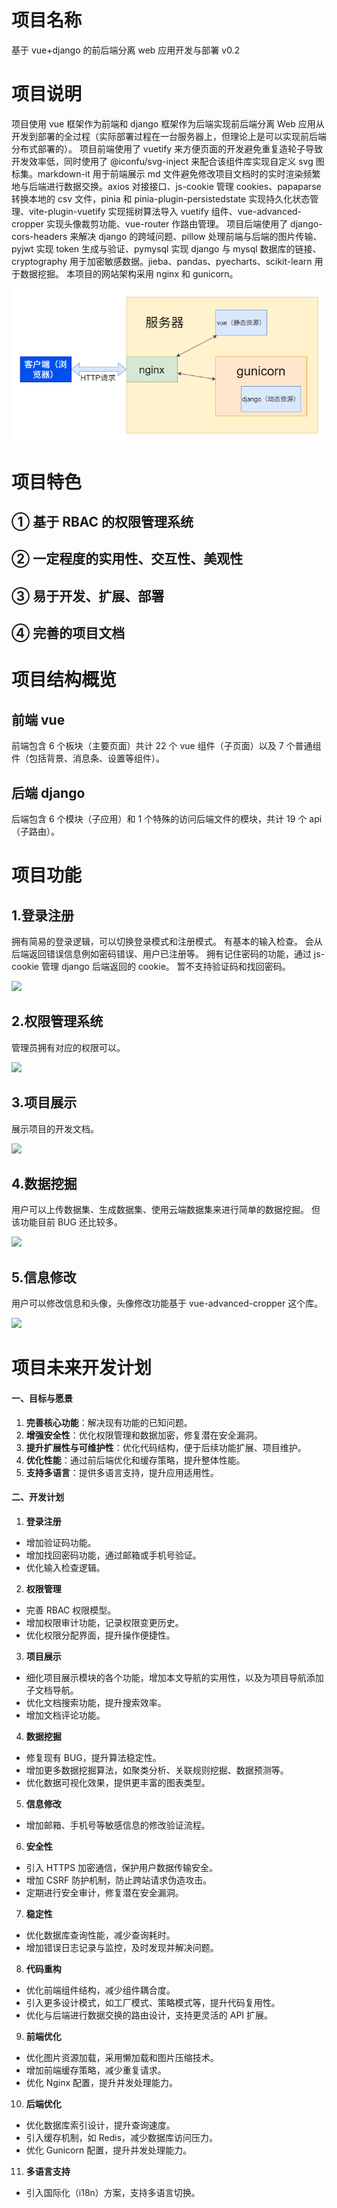 # 项目名称

基于 vue+django 的前后端分离 web 应用开发与部署 v0.2

# 项目说明

项目使用 vue 框架作为前端和 django 框架作为后端实现前后端分离 Web 应用从开发到部署的全过程（实际部署过程在一台服务器上，但理论上是可以实现前后端分布式部署的）。
项目前端使用了 vuetify 来方便页面的开发避免重复造轮子导致开发效率低，同时使用了 @iconfu/svg-inject 来配合该组件库实现自定义 svg 图标集。markdown-it 用于前端展示 md 文件避免修改项目文档时的实时渲染频繁地与后端进行数据交换。axios 对接接口、js-cookie 管理 cookies、papaparse 转换本地的 csv 文件，pinia 和 pinia-plugin-persistedstate 实现持久化状态管理、vite-plugin-vuetify 实现摇树算法导入 vuetify 组件、vue-advanced-cropper 实现头像裁剪功能、vue-router 作路由管理。
项目后端使用了 django-cors-headers 来解决 django 的跨域问题、pillow 处理前端与后端的图片传输、pyjwt 实现 token 生成与验证、pymysql 实现 django 与 mysql 数据库的链接、cryptography 用于加密敏感数据。jieba、pandas、pyecharts、scikit-learn 用于数据挖掘。
本项目的网站架构采用 nginx 和 gunicorn。

![](/doc/6.png)

# 项目特色

## ① 基于 RBAC 的权限管理系统

## ② 一定程度的实用性、交互性、美观性

## ③ 易于开发、扩展、部署

## ④ 完善的项目文档

# 项目结构概览

## 前端 vue

前端包含 6 个板块（主要页面）共计 22 个 vue 组件（子页面）以及 7 个普通组件（包括背景、消息条、设置等组件）。

## 后端 django

后端包含 6 个模块（子应用）和 1 个特殊的访问后端文件的模块，共计 19 个 api（子路由）。

# 项目功能

## 1.登录注册

拥有简易的登录逻辑，可以切换登录模式和注册模式。
有基本的输入检查。
会从后端返回错误信息例如密码错误、用户已注册等。
拥有记住密码的功能，通过 js-cookie 管理 django 后端返回的 cookie。
暂不支持验证码和找回密码。

![](5.png)

## 2.权限管理系统

管理员拥有对应的权限可以。

![](4.png)

## 3.项目展示

展示项目的开发文档。

![](3.png)

## 4.数据挖掘

用户可以上传数据集、生成数据集、使用云端数据集来进行简单的数据挖掘。
但该功能目前 BUG 还比较多。

![](2.png)

## 5.信息修改

用户可以修改信息和头像，头像修改功能基于 vue-advanced-cropper 这个库。

![](1.png)

# 项目未来开发计划

#### 一、目标与愿景

1. **完善核心功能**：解决现有功能的已知问题。
2. **增强安全性**：优化权限管理和数据加密，修复潜在安全漏洞。
3. **提升扩展性与可维护性**：优化代码结构，便于后续功能扩展、项目维护。
4. **优化性能**：通过前后端优化和缓存策略，提升整体性能。
5. **支持多语言**：提供多语言支持，提升应用适用性。

#### 二、开发计划

1. **登录注册**

- 增加验证码功能。
- 增加找回密码功能，通过邮箱或手机号验证。
- 优化输入检查逻辑。

2. **权限管理**

- 完善 RBAC 权限模型。
- 增加权限审计功能，记录权限变更历史。
- 优化权限分配界面，提升操作便捷性。

3. **项目展示**

- 细化项目展示模块的各个功能，增加本文导航的实用性，以及为项目导航添加子文档导航。
- 优化文档搜索功能，提升搜索效率。
- 增加文档评论功能。

4. **数据挖掘**

- 修复现有 BUG，提升算法稳定性。
- 增加更多数据挖掘算法，如聚类分析、关联规则挖掘、数据预测等。
- 优化数据可视化效果，提供更丰富的图表类型。

5. **信息修改**

- 增加邮箱、手机号等敏感信息的修改验证流程。

6. **安全性**

- 引入 HTTPS 加密通信，保护用户数据传输安全。
- 增加 CSRF 防护机制，防止跨站请求伪造攻击。
- 定期进行安全审计，修复潜在安全漏洞。

7. **稳定性**

- 优化数据库查询性能，减少查询耗时。
- 增加错误日志记录与监控，及时发现并解决问题。

8. **代码重构**

- 优化前端组件结构，减少组件耦合度。
- 引入更多设计模式，如工厂模式、策略模式等，提升代码复用性。
- 优化与后端进行数据交换的路由设计，支持更灵活的 API 扩展。

9.  **前端优化**

- 优化图片资源加载，采用懒加载和图片压缩技术。
- 增加前端缓存策略，减少重复请求。
- 优化 Nginx 配置，提升并发处理能力。

10. **后端优化**

- 优化数据库索引设计，提升查询速度。
- 引入缓存机制，如 Redis，减少数据库访问压力。
- 优化 Gunicorn 配置，提升并发处理能力。

11. **多语言支持**

- 引入国际化（i18n）方案，支持多语言切换。

